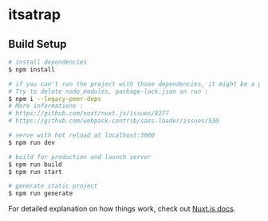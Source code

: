 # itsatrap

## Build Setup

```bash
# install dependencies
$ npm install

# if you can't run the project with those dependencies, it might be a problem with webpack and sass loader latest versions.
# Try to delete node_modules, package-lock.json an run :
$ npm i --legacy-peer-deps
# More informations : 
# https://github.com/nuxt/nuxt.js/issues/8277
# https://github.com/webpack-contrib/sass-loader/issues/530

# serve with hot reload at localhost:3000
$ npm run dev

# build for production and launch server
$ npm run build
$ npm run start

# generate static project
$ npm run generate
```

For detailed explanation on how things work, check out [Nuxt.js docs](https://nuxtjs.org).
